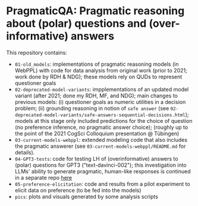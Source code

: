 # PragmaticQA: Pragmatic reasoning about (polar) questions and (over-informative) answers

This repository contains:

- `01-old_models`: implementations of pragmatic reasoning models (in WebPPL) with code for data analysis from original work (prior to 2021; work done by RDH & NDG); these models rely on QUDs to represent questioner goals
- `02-deprecated-model-variants`: impplementations of an updated model variant (after 2021; done my RDH, MF, and NDG); main changes to previous models: (i) questioner goals as numeric utilities in a decision problem; (ii) grounding reasoning in notion of `safe answer` (see `02-deprecated-model-variants/safe-answers-sequential-decisions.html`); models at this stage only included predictions for the choice of question (no preference inference, no pragmatic answer choice); (roughly up to the point of the 2021 CogSci Colloquium presentation @ Tübingen)
- `03-current-models-webppl`: extended modeling code that also includes the pragmatic answerer (see `03-current-models-webppl/README.md` for details).
- `04-GPT3-tests`: code for testing LH of (overinformative) answers to (polar) questions for GPT3 ("text-davinci-002"); this investigation into LLMs' ability to generate pragmatic, human-like responses is continued in a separate repo [here](https://github.com/magpie-ea/magpie3-qa-overinfo-free-production)
- `05-preference-elicitation`: code and results from a pilot experiment to elicit data on preference (to be fed into the models)
- `pics`: plots and visuals generated by some analysis scripts
